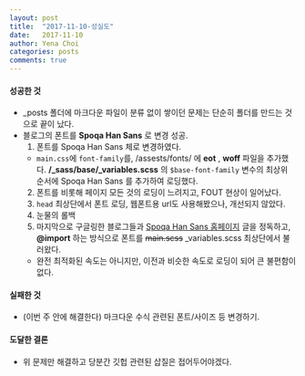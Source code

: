 ```yaml
---
layout: post
title:  "2017-11-10-성실도"
date:   2017-11-10
author: Yena Choi
categories: posts
comments: true
---
```


#### 성공한 것

- \_posts 폴더에 마크다운 파일이 분류 없이 쌓이던 문제는 단순히 폴더를 만드는 것으로 끝이 났다.
- 블로그의 폰트를 **Spoqa Han Sans** 로 변경 성공.
  1. 폰트를 Spoqa Han Sans 체로 변경하였다.
    - `main.css`에 `font-family`를, /assests/fonts/ 에 **eot** , **woff** 파일을 추가했다.
        **/_sass/base/_variables.scss** 의 `$base-font-family` 변수의 최상위 순서에 Spoqa Han Sans 를 추가하여 로딩했다.
  2. 폰트를 비롯해 페이지 모든 것의 로딩이 느려지고, FOUT 현상이 일어났다.
  3. `head` 최상단에서 폰트 로딩, 웹폰트용 url도 사용해봤으나, 개선되지 않았다.
  4. 눈물의 롤백
  5. 마지막으로 구글링한 블로그들과 [Spoqa Han Sans 홈페이지](https://spoqa.github.io/spoqa-han-sans/ko-KR/) 글을 정독하고, **@import** 하는 방식으로 폰트를 ~~main.scss~~ \_variables.scss 최상단에서 불러왔다.
    -  완전 최적화된 속도는 아니지만, 이전과 비슷한 속도로 로딩이 되어 큰 불편함이 없다.

#### 실패한 것
- (이번 주 안에 해결한다) 마크다운 수식 관련된 폰트/사이즈 등 변경하기.


#### 도달한 결론
- 위 문제만 해결하고 당분간 깃헙 관련된 삽질은 접어두어야겠다.
